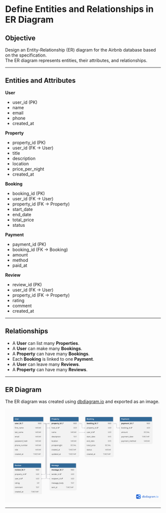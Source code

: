#  Define Entities and Relationships in ER Diagram

## Objective
Design an Entity-Relationship (ER) diagram for the Airbnb database based on the specification.  
The ER diagram represents entities, their attributes, and relationships.

---

## Entities and Attributes

**User**  
- user_id (PK)  
- name  
- email  
- phone  
- created_at  

**Property**  
- property_id (PK)  
- user_id (FK → User)  
- title  
- description  
- location  
- price_per_night  
- created_at  

**Booking**  
- booking_id (PK)  
- user_id (FK → User)  
- property_id (FK → Property)  
- start_date  
- end_date  
- total_price  
- status  

**Payment**  
- payment_id (PK)  
- booking_id (FK → Booking)  
- amount  
- method  
- paid_at  

**Review**  
- review_id (PK)  
- user_id (FK → User)  
- property_id (FK → Property)  
- rating  
- comment  
- created_at  

---

## Relationships
- A **User** can list many **Properties**.  
- A **User** can make many **Bookings**.  
- A **Property** can have many **Bookings**.  
- Each **Booking** is linked to one **Payment**.  
- A **User** can leave many **Reviews**.  
- A **Property** can have many **Reviews**.  

---

## ER Diagram
The ER diagram was created using [dbdiagram.io](https://dbdiagram.io/) and exported as an image.

![ER Diagram](ERD.png)

---

